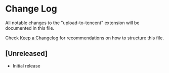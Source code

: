 # Change Log

All notable changes to the "upload-to-tencent" extension will be documented in this file.

Check [Keep a Changelog](http://keepachangelog.com/) for recommendations on how to structure this file.

## [Unreleased]

- Initial release
